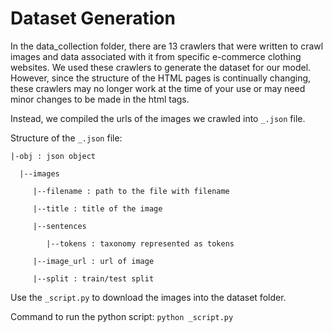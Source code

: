 # Dataset Generation

In the data_collection folder, there are 13 crawlers that were written to crawl images and data associated with it from specific e-commerce clothing websites. We used these crawlers to generate the dataset for our model. However, since the structure of the HTML pages is continually changing, these crawlers may no longer work at the time of your use or may need minor changes to be made in the html tags.

Instead, we compiled the urls of the images we crawled into `_.json` file. 

Structure of the `_.json` file:

    |-obj : json object

      |--images 
  
         |--filename : path to the file with filename

         |--title : title of the image

         |--sentences 
         
            |--tokens : taxonomy represented as tokens

         |--image_url : url of image

         |--split : train/test split

  

Use the `_script.py` to download the images into the dataset folder. 

Command to run the python script:
`python _script.py` 

